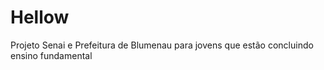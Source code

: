 # Hellow
 Projeto  Senai e Prefeitura de Blumenau para jovens que estão concluindo ensino fundamental
